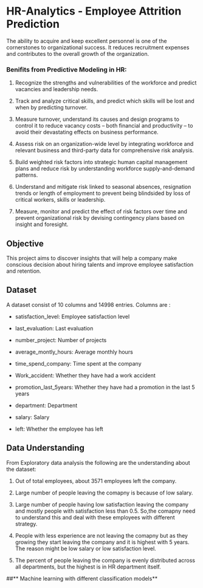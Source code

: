 # HR-Analytics - Employee Attrition Prediction

The ability to acquire and keep excellent personnel is one of the cornerstones to organizational success. It reduces recruitment expenses and contributes to the overall growth of the organization.
### Benifits from Predictive Modeling in HR:
1. Recognize the strengths and vulnerabilities of the workforce and predict
vacancies and leadership needs.

2. Track and analyze critical skills, and predict which skills will be lost and when
by predicting turnover.

3. Measure turnover, understand its causes and design programs to control it
to reduce vacancy costs – both financial and productivity – to avoid their
devastating effects on business performance.

4. Assess risk on an organization-wide level by integrating workforce and
relevant business and third-party data for comprehensive risk analysis.

5. Build weighted risk factors into strategic human capital management plans
and reduce risk by understanding workforce supply-and-demand patterns.

6. Understand and mitigate risk linked to seasonal absences, resignation trends
or length of employment to prevent being blindsided by loss of critical
workers, skills or leadership.

7. Measure, monitor and predict the effect of risk factors over time and
prevent organizational risk by devising contingency plans based on insight and
foresight. 

## **Objective**

This project aims to discover insights that will help a company make conscious decision about hiring talents and improve employee satisfaction and retention.

## **Dataset**
A dataset consist of 10 columns and 14998 entries. Columns are :

* satisfaction_level: Employee satisfaction level

* last_evaluation: Last evaluation

* number_project: Number of projects

* average_montly_hours: Average monthly hours

* time_spend_company: Time spent at the company

* Work_accident: Whether they have had a work accident

* promotion_last_5years: Whether they have had a promotion in the last 5 years

* department: Department

* salary: Salary

* left: Whether the employee has left

## **Data Understanding**
From Exploratory data analysis the following are the understanding about the dataset:
1. Out of total employees, about 3571 employees left the company.

2. Large number of people leaving the comapny is because of low salary.

3. Large number of people having low satisfaction leaving the company and mostly people with satisfaction less than 0.5.
   So,the comapny need to understand this and deal with these employees with different strategy.

4. People with less experience are not leaving  the comapny but as they growing they start leaving the company and it is highest with 5 years. The reason might be low salary or low satisfaction level.

5. The percent of people leaving the company is evenly distributed across all departments, but the highest is in HR department itself.

##** Machine learning with different classification models**


